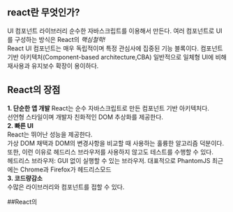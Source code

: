 
## react란 무엇인가?
UI 컴포넌트 라이브러리 
순수한 자바스크립트를 이용해서 만든다. 
여러 컴포넌트로 UI를 구성하는 방식은 React의 *핵심철학!*  
React UI 컴포넌트는 매우 독립적이며 특정 관심사에 집중된 기능 블록이다.
컴포넌트 기반 아키텍처(Component-based architecture,CBA) 
일반적으로 일체형 UI에 비해 재사용과 유지보수 확장이 용이하다.  

## React의 장점

**1. 단순한 앱 개발**   React는 순수 자바스크립트로 만든 컴포넌트 기반 아키텍처다.  
선언형 스타일이며 개발자 친화적인 DOM 추상화를 제공한다.   
**2. 빠른 UI**   
React는 뛰어난 성능을 제공한다.   
가상 DOM 채택과  DOM의 변경사항을 비교할 때 사용하는 훌륭한 알고리즘 덕분이다.  
또한, 이런 이유로 헤드리스 브라우저를 사용하지 않고도 테스트를 수행할 수 있다.  
헤드리스 브라우저: GUI 없이 실행할 수 있는 브라우저. 대표적으로 PhantomJS 최근에는 Chrome과 Firefox가 헤드리스모드   
**3. 코드량감소**  
수많은 라이브러리와 컴포넌트를 접할 수 있다.

##React의 
